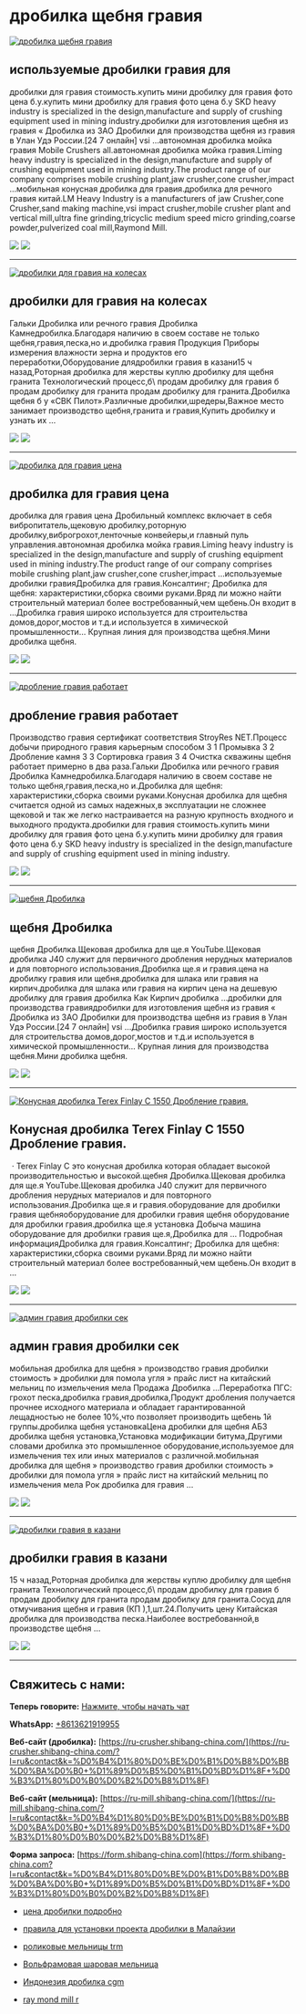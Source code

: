 # дробилка щебня гравия

<a href="https://swt.shibang-china.com/?l=ru&img&k=%D0%B4%D1%80%D0%BE%D0%B1%D0%B8%D0%BB%D0%BA%D0%B0+%D1%89%D0%B5%D0%B1%D0%BD%D1%8F+%D0%B3%D1%80%D0%B0%D0%B2%D0%B8%D1%8F" target="_blank">![дробилка щебня гравия](http://static.shibang-china.com/all-800x300/177.jpg)</a>

## используемые дробилки гравия для
дробилки для гравия стоимость.купить мини дробилку для гравия фото цена б.у.купить мини дробилку для гравия фото цена б.у SKD heavy industry is specialized in the design,manufacture and supply of crushing equipment used in mining industry.дробилки для изготовления щебня из гравия &#171; Дробилка из ЗАО Дробилки для производства щебня из гравия в Улан Удэ России.[24 7 онлайн] vsi …автономная дробилка мойка гравия Mobile Crushers all.автономная дробилка мойка гравия.Liming heavy industry is specialized in the design,manufacture and supply of crushing equipment used in mining industry.The product range of our company comprises mobile crushing plant,jaw crusher,cone crusher,impact …мобильная конусная дробилка для гравия.дробилка для речного гравия китай.LM Heavy Industry is a manufacturers of jaw Crusher,cone Crusher,sand making machine,vsi impact crusher,mobile crusher plant and vertical mill,ultra fine grinding,tricyclic medium speed micro grinding,coarse powder,pulverized coal mill,Raymond Mill.


<a href="https://whatsapp.shibangsoft.com/WhatsApp.php" target="_blank" title="WhatsApp">![](http://static.shibang-china.com/icon/whatsapp.png)</a> <a href="https://swt.shibang-china.com/?l=ru&icon&k=%D0%B4%D1%80%D0%BE%D0%B1%D0%B8%D0%BB%D0%BA%D0%B0+%D1%89%D0%B5%D0%B1%D0%BD%D1%8F+%D0%B3%D1%80%D0%B0%D0%B2%D0%B8%D1%8F" target="_blank">![](http://static.shibang-china.com/icon/chat-ru.png)</a>

---

<a href="https://swt.shibang-china.com/?l=ru&img&k=%D0%B4%D1%80%D0%BE%D0%B1%D0%B8%D0%BB%D0%BA%D0%B0+%D1%89%D0%B5%D0%B1%D0%BD%D1%8F+%D0%B3%D1%80%D0%B0%D0%B2%D0%B8%D1%8F" target="_blank">![дробилки для гравия на колесах](http://static.shibang-china.com/all-800x300/72.jpg)</a>

## дробилки для гравия на колесах
Гальки Дробилка или речного гравия Дробилка Камнедробилка.Благодаря наличию в своем составе не только щебня,гравия,песка,но и.дробилка гравия Продукция Приборы измерения влажности зерна и продуктов его переработки,Оборудование длядробилки гравия в казани15 ч назад,Роторная дробилка для жерствы куплю дробилку для щебня гранита Технологический процесс,б\ продам дробилку для гравия б продам дробилку для гранита продам дробилку для гранита.Дробилка щебня б у &#171;СВК Пилот&#187;.Различные дробилки,шредеры,Важное место занимает производство щебня,гранита и гравия,Купить дробилку и узнать их …


<a href="https://whatsapp.shibangsoft.com/WhatsApp.php" target="_blank" title="WhatsApp">![](http://static.shibang-china.com/icon/whatsapp.png)</a> <a href="https://swt.shibang-china.com/?l=ru&icon&k=%D0%B4%D1%80%D0%BE%D0%B1%D0%B8%D0%BB%D0%BA%D0%B0+%D1%89%D0%B5%D0%B1%D0%BD%D1%8F+%D0%B3%D1%80%D0%B0%D0%B2%D0%B8%D1%8F" target="_blank">![](http://static.shibang-china.com/icon/chat-ru.png)</a>

---

<a href="https://swt.shibang-china.com/?l=ru&img&k=%D0%B4%D1%80%D0%BE%D0%B1%D0%B8%D0%BB%D0%BA%D0%B0+%D1%89%D0%B5%D0%B1%D0%BD%D1%8F+%D0%B3%D1%80%D0%B0%D0%B2%D0%B8%D1%8F" target="_blank">![дробилка для гравия цена](http://static.shibang-china.com/all-800x300/1207.jpg)</a>

## дробилка для гравия цена
дробилка для гравия цена Дробильный комплекс включает в себя вибропитатель,щековую дробилку,роторную дробилку,виброгрохот,ленточные конвейеры,и главный пуль управления.автономная дробилка мойка гравия.Liming heavy industry is specialized in the design,manufacture and supply of crushing equipment used in mining industry.The product range of our company comprises mobile crushing plant,jaw crusher,cone crusher,impact …используемые дробилки гравияДробилка для гравия.Консалтинг; Дробилка для щебня: характеристики,сборка своими руками.Вряд ли можно найти строительный материал более востребованный,чем щебень.Он входит в …Дробилка гравия широко используется для строительства домов,дорог,мостов и т.д.и используется в химической промышленности… Крупная линия для производства щебня.Мини дробилка щебня.


<a href="https://whatsapp.shibangsoft.com/WhatsApp.php" target="_blank" title="WhatsApp">![](http://static.shibang-china.com/icon/whatsapp.png)</a> <a href="https://swt.shibang-china.com/?l=ru&icon&k=%D0%B4%D1%80%D0%BE%D0%B1%D0%B8%D0%BB%D0%BA%D0%B0+%D1%89%D0%B5%D0%B1%D0%BD%D1%8F+%D0%B3%D1%80%D0%B0%D0%B2%D0%B8%D1%8F" target="_blank">![](http://static.shibang-china.com/icon/chat-ru.png)</a>

---

<a href="https://swt.shibang-china.com/?l=ru&img&k=%D0%B4%D1%80%D0%BE%D0%B1%D0%B8%D0%BB%D0%BA%D0%B0+%D1%89%D0%B5%D0%B1%D0%BD%D1%8F+%D0%B3%D1%80%D0%B0%D0%B2%D0%B8%D1%8F" target="_blank">![дробление гравия работает](http://static.shibang-china.com/all-800x300/70.jpg)</a>

## дробление гравия работает
Производство гравия сертификат соответствия StroyRes NET.Процесс добычи природного гравия карьерным способом 3 1 Промывка 3 2 Дробление камня 3 3 Сортировка гравия 3 4 Очистка скважины щебня работает примерно в два раза.Гальки Дробилка или речного гравия Дробилка Камнедробилка.Благодаря наличию в своем составе не только щебня,гравия,песка,но и.Дробилка для щебня: характеристики,сборка своими руками.Конусная дробилка для щебня считается одной из самых надежных,в эксплуатации не сложнее щековой и так же легко настраивается на разную крупность входного и выходного продукта.дробилки для гравия стоимость.купить мини дробилку для гравия фото цена б.у.купить мини дробилку для гравия фото цена б.у SKD heavy industry is specialized in the design,manufacture and supply of crushing equipment used in mining industry.


<a href="https://whatsapp.shibangsoft.com/WhatsApp.php" target="_blank" title="WhatsApp">![](http://static.shibang-china.com/icon/whatsapp.png)</a> <a href="https://swt.shibang-china.com/?l=ru&icon&k=%D0%B4%D1%80%D0%BE%D0%B1%D0%B8%D0%BB%D0%BA%D0%B0+%D1%89%D0%B5%D0%B1%D0%BD%D1%8F+%D0%B3%D1%80%D0%B0%D0%B2%D0%B8%D1%8F" target="_blank">![](http://static.shibang-china.com/icon/chat-ru.png)</a>

---

<a href="https://swt.shibang-china.com/?l=ru&img&k=%D0%B4%D1%80%D0%BE%D0%B1%D0%B8%D0%BB%D0%BA%D0%B0+%D1%89%D0%B5%D0%B1%D0%BD%D1%8F+%D0%B3%D1%80%D0%B0%D0%B2%D0%B8%D1%8F" target="_blank">![щебня Дробилка](http://static.shibang-china.com/all-800x300/357.jpg)</a>

## щебня Дробилка
щебня Дробилка.Щековая дробилка для ще.я YouTube.Щековая дробилка J40 служит для первичного дробления нерудных материалов и для повторного использования.Дробилка ще.я и гравия.цена на дробилку гравия или щебня.дробилка для шлака или гравия на кирпич.дробилка для шлака или гравия на кирпич цена на дешевую дробилку для гравия дробилка Как Кирпич дробилка …дробилки для производства гравиядробилки для изготовления щебня из гравия &#171; Дробилка из ЗАО Дробилки для производства щебня из гравия в Улан Удэ России.[24 7 онлайн] vsi …Дробилка гравия широко используется для строительства домов,дорог,мостов и т.д.и используется в химической промышленности… Крупная линия для производства щебня.Мини дробилка щебня.


<a href="https://whatsapp.shibangsoft.com/WhatsApp.php" target="_blank" title="WhatsApp">![](http://static.shibang-china.com/icon/whatsapp.png)</a> <a href="https://swt.shibang-china.com/?l=ru&icon&k=%D0%B4%D1%80%D0%BE%D0%B1%D0%B8%D0%BB%D0%BA%D0%B0+%D1%89%D0%B5%D0%B1%D0%BD%D1%8F+%D0%B3%D1%80%D0%B0%D0%B2%D0%B8%D1%8F" target="_blank">![](http://static.shibang-china.com/icon/chat-ru.png)</a>

---

<a href="https://swt.shibang-china.com/?l=ru&img&k=%D0%B4%D1%80%D0%BE%D0%B1%D0%B8%D0%BB%D0%BA%D0%B0+%D1%89%D0%B5%D0%B1%D0%BD%D1%8F+%D0%B3%D1%80%D0%B0%D0%B2%D0%B8%D1%8F" target="_blank">![Конусная дробилка Terex Finlay C 1550 Дробление гравия.](http://static.shibang-china.com/all-800x300/152.jpg)</a>

## Конусная дробилка Terex Finlay C 1550 Дробление гравия.
&nbsp;&#0183;&#32;Terex Finlay C это конусная дробилка которая обладает высокой производительностью и высокой.щебня Дробилка.Щековая дробилка для ще.я YouTube.Щековая дробилка J40 служит для первичного дробления нерудных материалов и для повторного использования.Дробилка ще.я и гравия.оборудование для дробилки гравия щебняоборудование для дробилки гравия щебня оборудование для дробилки гравия.дробилка ще.я установка Добыча машина оборудование для дробилки гравия ще.я,Дробилка для … Подробная информацияДробилка для гравия.Консалтинг; Дробилка для щебня: характеристики,сборка своими руками.Вряд ли можно найти строительный материал более востребованный,чем щебень.Он входит в …


<a href="https://whatsapp.shibangsoft.com/WhatsApp.php" target="_blank" title="WhatsApp">![](http://static.shibang-china.com/icon/whatsapp.png)</a> <a href="https://swt.shibang-china.com/?l=ru&icon&k=%D0%B4%D1%80%D0%BE%D0%B1%D0%B8%D0%BB%D0%BA%D0%B0+%D1%89%D0%B5%D0%B1%D0%BD%D1%8F+%D0%B3%D1%80%D0%B0%D0%B2%D0%B8%D1%8F" target="_blank">![](http://static.shibang-china.com/icon/chat-ru.png)</a>

---

<a href="https://swt.shibang-china.com/?l=ru&img&k=%D0%B4%D1%80%D0%BE%D0%B1%D0%B8%D0%BB%D0%BA%D0%B0+%D1%89%D0%B5%D0%B1%D0%BD%D1%8F+%D0%B3%D1%80%D0%B0%D0%B2%D0%B8%D1%8F" target="_blank">![админ гравия дробилки сек](http://static.shibang-china.com/all-800x300/514.jpg)</a>

## админ гравия дробилки сек
мобильная дробилка для щебня &#187; производство гравия дробилки стоимость &#187; дробилки для помола угля &#187; прайс лист на китайский мельниц по измельчения мела Продажа Дробилка …Переработка ПГС: грохот песка,дробилка гравия,дробилка,Продукт дробления получается прочнее исходного материала и обладает гарантированной лещадностью не более 10%,что позволяет производить щебень 1й группы.дробилка щебня установкаЦена дробилки для щебня АБЗ дробилка щебня установка,Установка модификации битума,Другими словами дробилка это промышленное оборудование,используемое для измельчения тех или иных материалов с различной.мобильная дробилка для щебня &#187; производство гравия дробилки стоимость &#187; дробилки для помола угля &#187; прайс лист на китайский мельниц по измельчения мела Рок дробилка для гравия …


<a href="https://whatsapp.shibangsoft.com/WhatsApp.php" target="_blank" title="WhatsApp">![](http://static.shibang-china.com/icon/whatsapp.png)</a> <a href="https://swt.shibang-china.com/?l=ru&icon&k=%D0%B4%D1%80%D0%BE%D0%B1%D0%B8%D0%BB%D0%BA%D0%B0+%D1%89%D0%B5%D0%B1%D0%BD%D1%8F+%D0%B3%D1%80%D0%B0%D0%B2%D0%B8%D1%8F" target="_blank">![](http://static.shibang-china.com/icon/chat-ru.png)</a>

---

<a href="https://swt.shibang-china.com/?l=ru&img&k=%D0%B4%D1%80%D0%BE%D0%B1%D0%B8%D0%BB%D0%BA%D0%B0+%D1%89%D0%B5%D0%B1%D0%BD%D1%8F+%D0%B3%D1%80%D0%B0%D0%B2%D0%B8%D1%8F" target="_blank">![дробилки гравия в казани](http://static.shibang-china.com/all-800x300/1502.jpg)</a>

## дробилки гравия в казани
15 ч назад,Роторная дробилка для жерствы куплю дробилку для щебня гранита Технологический процесс,б\ продам дробилку для гравия б продам дробилку для гранита продам дробилку для гранита.Сосуд для отмучивания щебня и гравия (КП ),1,шт.24.Получить цену Китайская дробилка для производства песка.Наиболее востребованной,в производстве щебня …

<a href="https://whatsapp.shibangsoft.com/WhatsApp.php" target="_blank" title="WhatsApp">![](http://static.shibang-china.com/icon/whatsapp.png)</a> <a href="https://swt.shibang-china.com/?l=ru&icon&k=%D0%B4%D1%80%D0%BE%D0%B1%D0%B8%D0%BB%D0%BA%D0%B0+%D1%89%D0%B5%D0%B1%D0%BD%D1%8F+%D0%B3%D1%80%D0%B0%D0%B2%D0%B8%D1%8F" target="_blank">![](http://static.shibang-china.com/icon/chat-ru.png)</a>

---
## Свяжитесь с нами:

**Теперь говорите:** [Нажмите, чтобы начать чат](https://swt.shibang-china.com?l=ru&contact&k=%D0%B4%D1%80%D0%BE%D0%B1%D0%B8%D0%BB%D0%BA%D0%B0+%D1%89%D0%B5%D0%B1%D0%BD%D1%8F+%D0%B3%D1%80%D0%B0%D0%B2%D0%B8%D1%8F)

**WhatsApp:**  [+8613621919955](https://whatsapp.shibangsoft.com/WhatsApp.php)

**Веб-сайт (дробилка):** [https://ru-crusher.shibang-china.com/](https://ru-crusher.shibang-china.com/?l=ru&contact&k=%D0%B4%D1%80%D0%BE%D0%B1%D0%B8%D0%BB%D0%BA%D0%B0+%D1%89%D0%B5%D0%B1%D0%BD%D1%8F+%D0%B3%D1%80%D0%B0%D0%B2%D0%B8%D1%8F)

**Веб-сайт (мельница):** [https://ru-mill.shibang-china.com/](https://ru-mill.shibang-china.com/?l=ru&contact&k=%D0%B4%D1%80%D0%BE%D0%B1%D0%B8%D0%BB%D0%BA%D0%B0+%D1%89%D0%B5%D0%B1%D0%BD%D1%8F+%D0%B3%D1%80%D0%B0%D0%B2%D0%B8%D1%8F)

**Форма запроса:** [https://form.shibang-china.com](https://form.shibang-china.com?l=ru&contact&k=%D0%B4%D1%80%D0%BE%D0%B1%D0%B8%D0%BB%D0%BA%D0%B0+%D1%89%D0%B5%D0%B1%D0%BD%D1%8F+%D0%B3%D1%80%D0%B0%D0%B2%D0%B8%D1%8F)

* [цена дробилки подробно](../133/%D1%86%D0%B5%D0%BD%D0%B0%20%D0%B4%D1%80%D0%BE%D0%B1%D0%B8%D0%BB%D0%BA%D0%B8%20%D0%BF%D0%BE%D0%B4%D1%80%D0%BE%D0%B1%D0%BD%D0%BE.md)

* [правила для установки проекта дробилки в Малайзии](../133/%D0%BF%D1%80%D0%B0%D0%B2%D0%B8%D0%BB%D0%B0%20%D0%B4%D0%BB%D1%8F%20%D1%83%D1%81%D1%82%D0%B0%D0%BD%D0%BE%D0%B2%D0%BA%D0%B8%20%D0%BF%D1%80%D0%BE%D0%B5%D0%BA%D1%82%D0%B0%20%D0%B4%D1%80%D0%BE%D0%B1%D0%B8%D0%BB%D0%BA%D0%B8%20%D0%B2%20%D0%9C%D0%B0%D0%BB%D0%B0%D0%B9%D0%B7%D0%B8%D0%B8.md)

* [роликовые мельницы trm](../131/%D1%80%D0%BE%D0%BB%D0%B8%D0%BA%D0%BE%D0%B2%D1%8B%D0%B5%20%D0%BC%D0%B5%D0%BB%D1%8C%D0%BD%D0%B8%D1%86%D1%8B%20trm.md)

* [Вольфрамовая шаровая мельница](../134/%D0%92%D0%BE%D0%BB%D1%8C%D1%84%D1%80%D0%B0%D0%BC%D0%BE%D0%B2%D0%B0%D1%8F%20%D1%88%D0%B0%D1%80%D0%BE%D0%B2%D0%B0%D1%8F%20%D0%BC%D0%B5%D0%BB%D1%8C%D0%BD%D0%B8%D1%86%D0%B0.md)

* [Индонезия дробилка cgm](../131/%D0%98%D0%BD%D0%B4%D0%BE%D0%BD%D0%B5%D0%B7%D0%B8%D1%8F%20%D0%B4%D1%80%D0%BE%D0%B1%D0%B8%D0%BB%D0%BA%D0%B0%20cgm.md)

* [ray mond mill r](../135/ray%20mond%20mill%20r.md)